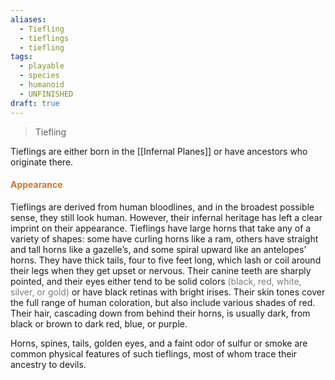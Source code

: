 ```yaml
---
aliases:
  - Tiefling
  - tieflings
  - tiefling
tags:
  - playable
  - species
  - humanoid
  - UNFINISHED
draft: true
---
```



> Tiefling

Tieflings are either born in the [[Infernal Planes]] or have ancestors who originate there. 

#### <span style="color:rgb(203, 123, 55)">Appearance</span>

Tieflings are derived from human bloodlines, and in the broadest possible sense, they still look human. However, their infernal heritage has left a clear imprint on their appearance. Tieflings have large horns that take any of a variety of shapes: some have curling horns like a ram, others have straight and tall horns like a gazelle’s, and some spiral upward like an antelopes’ horns. They have thick tails, four to five feet long, which lash or coil around their legs when they get upset or nervous. Their canine teeth are sharply pointed, and their eyes either tend to be solid colors <span style="color:rgb(125, 125, 125)">(black, red, white, silver, or gold)</span> or have black retinas with bright irises. Their skin tones cover the full range of human coloration, but also include various shades of red. Their hair, cascading down from behind their horns, is usually dark, from black or brown to dark red, blue, or purple.

Horns, spines, tails, golden eyes, and a faint odor of sulfur or smoke are common physical features of such tieflings, most of whom trace their ancestry to devils.